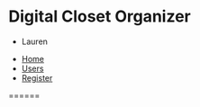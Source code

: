 <html>

<head>
<h1>Digital Closet Organizer</h1>
</head>

<div>
<title><b>Users</b></title>
<div id="users">
  <ul class="all">
    <li>
      <span class="user text">Lauren</span>
    </li>
  </ul>
</div>  

<div  id="queries"> 
  <ul> 
    <li><a  rel="messages-all index" href="https://github.com/lwturpin/Closet/blob/master/All_Items.html" title="Home page">Home</a></li> 
    <li><a  rel="users-all" href="..." title="User list">Users</a></li> 
    <li><a  rel="register" href="..." title="Register">Register</a></li> 
  </ul> 
</div> 




</html>
======
